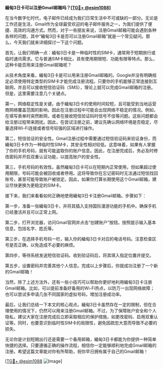 **緬甸3日卡可以注册Gmail邮箱吗？[[TG💪+ @esim1088](https://t.me/s/esim1088)]**

在当今数字化时代，电子邮件已经成为我们日常生活中不可或缺的一部分。无论是工作还是生活，Gmail作为全球最受欢迎的电子邮件服务之一，为我们提供了便捷、高效的沟通方式。然而，对于一些朋友来说，注册Gmail邮箱可能会遇到各种各样的问题，其中“緬甸3日卡是否可以注册Gmail邮箱”就是一个常见疑问。那么，今天我们就来详细探讨一下这个问题。

首先，让我们明确一点：緬甸3日卡是一种临时性的SIM卡，通常用于短期旅行或临时通讯需求。它与普通SIM卡相比，具有使用期限短、功能有限等特点。那么，这种卡能否用来注册Gmail邮箱呢？

从技术角度来看，緬甸3日卡是可以用来注册Gmail邮箱的。Google并没有明确规定必须使用特定类型的SIM卡才能完成注册流程。只要你的手机能够正常连接到互联网，并且可以接收短信验证码（SMS），理论上就可以完成Gmail邮箱的注册。但是，这里需要注意几个关键点。

第一，网络稳定性是关键。由于緬甸3日卡的使用时间较短，且可能受到当地运营商网络覆盖范围的影响，因此在注册过程中可能会出现网络不稳定的情况。例如，在填写表单时突然断网，或者在接收短信验证码时信号不佳等问题。这些问题都会给注册过程带来困扰。因此，在尝试注册之前，建议先确认网络环境是否稳定，尽量选择Wi-Fi连接或者信号较强的区域进行操作。

第二，短信验证的安全性。Gmail注册过程中需要通过短信验证码来验证身份，而緬甸3日卡作为一种临时性SIM卡，其安全性相对较低。这意味着，如果有人掌握了你的手机号码，就有可能盗取你的账户信息。因此，在注册完成后，务必及时修改密码并开启双重认证功能，以提高账户的安全性。

第三，手机号码的有效性。虽然緬甸3日卡可以在短期内正常使用，但如果超过使用期限，号码可能会被回收或者停用。这将导致你在忘记密码时无法通过短信找回账号，甚至可能导致账户被锁定。因此，如果你打算长期使用这个Gmail邮箱，建议尽快更换为更稳定的SIM卡。

接下来，我们来看看如何正确地使用緬甸3日卡注册Gmail邮箱。步骤如下：

第一步，准备一张緬甸3日卡，并将其插入支持国际漫游功能的手机中。确保手机已经激活并且可以正常上网。

第二步，打开浏览器，访问Gmail官网并点击“创建账户”按钮。按照提示输入基本信息，包括名字、姓氏等。

第三步，在选择手机号码一栏，输入你的緬甸3日卡对应的电话号码。注意检查区号是否正确，以免造成不必要的麻烦。

第四步，等待系统发送短信验证码。收到验证码后，将其填入指定位置并提交。

第五步，设置密码并完善其他个人信息。完成以上步骤后，你就成功注册了一个新的Gmail邮箱！

当然，除了上述方法外，还有一些小技巧可以帮助你更好地利用緬甸3日卡注册Gmail邮箱。比如，可以提前准备好备用的Wi-Fi热点，以防万一出现网络故障；也可以尝试多申请几张不同国家的虚拟号码，增加注册成功率。

最后，让我们总结一下本文的核心观点。緬甸3日卡虽然存在一定的限制，但在合理使用的情况下，仍然可以用来注册Gmail邮箱。不过，为了保障账户安全和个人隐私，建议大家在注册完成后立即采取相应的保护措施，如更改密码、启用双重认证等。同时，也要意识到临时性SIM卡的局限性，避免因疏忽大意而导致不必要的损失。

无论你是计划短期出行还是需要一个备用邮箱，緬甸3日卡都能为你提供一种简单快捷的选择。只要遵循正确的操作流程，相信你一定能够顺利地完成Gmail邮箱的注册。希望这篇文章能对你有所帮助，祝你早日拥有属于自己的Gmail邮箱！

[[TG💪+ @esim1088](https://t.me/s/esim1088) ![Image](https://i.postimg.cc/4NQfJmqS/Snipaste-2025-05-13-00-14-12.png)]